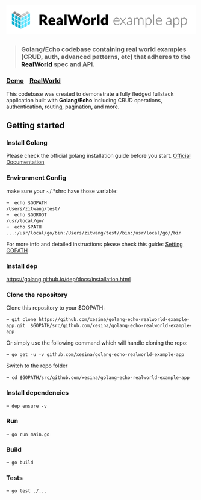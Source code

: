# ![RealWorld Example App](logo.png)

> ### Golang/Echo codebase containing real world examples (CRUD, auth, advanced patterns, etc) that adheres to the [RealWorld](https://github.com/gothinkster/realworld) spec and API.


### [Demo](https://github.com/gothinkster/realworld)&nbsp;&nbsp;&nbsp;&nbsp;[RealWorld](https://github.com/gothinkster/realworld)


This codebase was created to demonstrate a fully fledged fullstack application built with **Golang/Echo** including CRUD operations, authentication, routing, pagination, and more.

## Getting started

### Install Golang
Please check the official golang installation guide before you start. [Official Documentation](https://golang.org/doc/install)

### Environment Config
make sure your ~/.*shrc have those variable:
```
➜  echo $GOPATH
/Users/zitwang/test/
➜  echo $GOROOT
/usr/local/go/
➜  echo $PATH
...:/usr/local/go/bin:/Users/zitwang/test//bin:/usr/local/go//bin
```
For more info and detailed instructions please check this guide: [Setting GOPATH](https://github.com/golang/go/wiki/SettingGOPATH) 

### Install dep
https://golang.github.io/dep/docs/installation.html

### Clone the repository
Clone this repository to your $GOPATH:
```
➜ git clone https://github.com/xesina/golang-echo-realworld-example-app.git  $GOPATH/src/github.com/xesina/golang-echo-realworld-example-app
```
Or simply use the following command which will handle cloning the repo:
```
➜ go get -u -v github.com/xesina/golang-echo-realworld-example-app
```

Switch to the repo folder
```
➜ cd $GOPATH/src/github.com/xesina/golang-echo-realworld-example-app
```

### Install dependencies
```
➜ dep ensure -v
```

### Run
```
➜ go run main.go
```

### Build
```
➜ go build
```

### Tests
```
➜ go test ./...
```
